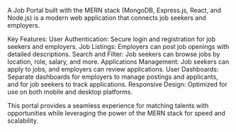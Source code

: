 A Job Portal built with the MERN stack (MongoDB, Express.js, React, and Node.js) is a modern web application that connects job seekers and employers.

Key Features:
    User Authentication: Secure login and registration for job seekers and employers.
    Job Listings: Employers can post job openings with detailed descriptions.
    Search and Filter: Job seekers can browse jobs by location, role, salary, and more.
    Applications Management: Job seekers can apply to jobs, and employers can review applications.
    User Dashboards: Separate dashboards for employers to manage postings and applicants, and for job seekers to track applications.
    Responsive Design: Optimized for use on both mobile and desktop platforms.

This portal provides a seamless experience for matching talents with opportunities while leveraging the power of the MERN stack for speed and scalability.
